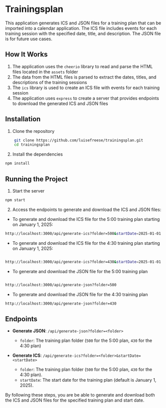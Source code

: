 # Trainingsplan

This application generates ICS and JSON files for a training plan that can be imported into a calendar application. The ICS file includes events for each training session with the specified date, title, and description. The JSON file is for future use cases.

## How It Works

1. The application uses the `cheerio` library to read and parse the HTML files located in the `assets` folder
2. The data from the HTML files is parsed to extract the dates, titles, and descriptions of the training sessions
3. The `ics` library is used to create an ICS file with events for each training session
4. The application uses `express` to create a server that provides endpoints to download the generated ICS and JSON files

## Installation

1. Clone the repository

```sh
    git clone https://github.com/luisefreese/trainingsplan.git
    cd trainingsplan
```

2. Install the dependencies

```sh
npm install
```

## Running the Project

1. Start the server

```sh
npm start
```

2. Access the endpoints to generate and download the ICS and JSON files:

- To generate and download the ICS file for the 5:00 training plan starting on January 1, 2025:

```sh
http://localhost:3000/api/generate-ics?folder=500&startDate=2025-01-01
```

- To generate and download the ICS file for the 4:30 training plan starting on January 1, 2025:

```sh

http://localhost:3000/api/generate-ics?folder=430&startDate=2025-01-01
```

- To generate and download the JSON file for the 5:00 training plan

```sh

http://localhost:3000/api/generate-json?folder=500
```

- To generate and download the JSON file for the 4:30 training plan

```sh
http://localhost:3000/api/generate-json?folder=430
```

## Endpoints

- **Generate JSON**: `/api/generate-json?folder=<folder>`
    - `folder`: The training plan folder (`500` for the 5:00 plan, `430` for the 4:30 plan)

- **Generate ICS**: `/api/generate-ics?folder=<folder>&startDate=<startDate>`
    - `folder`: The training plan folder (`500` for the 5:00 plan, `430` for the 4:30 plan).
    - `startDate`: The start date for the training plan (default is January 1, 2025).

By following these steps, you are be able to generate and download both the ICS and JSON files for the specified training plan and start date.
